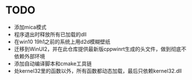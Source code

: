 # TODO

- 添加mica模式
- 程序退出时释放所有已加载的dll
- 在win10 19h1之前的系统上用d2d模糊壁纸
- 迁移到WinUI2，并在此仓库提供最新版cppwinrt生成的头文件，做到彻底不依赖外部环境
- 添加自动编译脚本和cmake工具链
- 处kernel32里的函数以外，所有函数都动态加载，最后只依赖kernel32.dll
